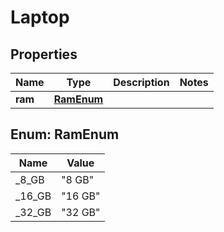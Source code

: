 # Laptop

## Properties
Name | Type | Description | Notes
------------ | ------------- | ------------- | -------------
**ram** | [**RamEnum**](#RamEnum) |  | 

<a name="RamEnum"></a>
## Enum: RamEnum
Name | Value
---- | -----
_8_GB | &quot;8 GB&quot;
_16_GB | &quot;16 GB&quot;
_32_GB | &quot;32 GB&quot;
